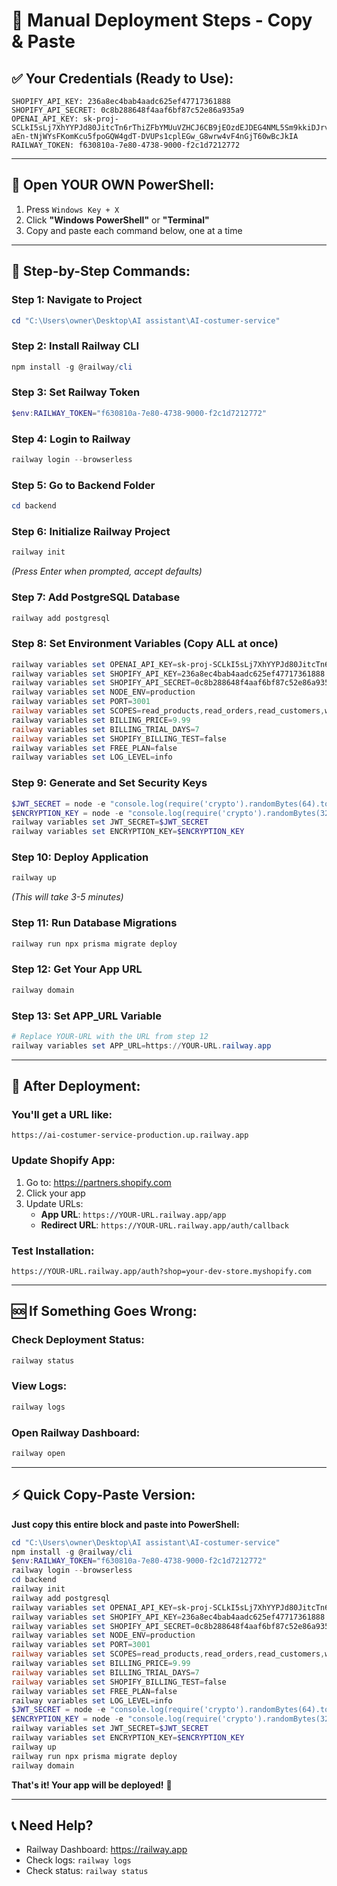 # 🚀 Manual Deployment Steps - Copy & Paste

## ✅ **Your Credentials (Ready to Use):**

```
SHOPIFY_API_KEY: 236a8ec4bab4aadc625ef47717361888
SHOPIFY_API_SECRET: 0c8b288648f4aaf6bf87c52e86a935a9
OPENAI_API_KEY: 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
RAILWAY_TOKEN: f630810a-7e80-4738-9000-f2c1d7212772
```

---

## 📝 **Open YOUR OWN PowerShell:**

1. Press `Windows Key + X`
2. Click **"Windows PowerShell"** or **"Terminal"**
3. Copy and paste each command below, one at a time

---

## 🎯 **Step-by-Step Commands:**

### **Step 1: Navigate to Project**
```powershell
cd "C:\Users\owner\Desktop\AI assistant\AI-costumer-service"
```

### **Step 2: Install Railway CLI**
```powershell
npm install -g @railway/cli
```

### **Step 3: Set Railway Token**
```powershell
$env:RAILWAY_TOKEN="f630810a-7e80-4738-9000-f2c1d7212772"
```

### **Step 4: Login to Railway**
```powershell
railway login --browserless
```

### **Step 5: Go to Backend Folder**
```powershell
cd backend
```

### **Step 6: Initialize Railway Project**
```powershell
railway init
```
*(Press Enter when prompted, accept defaults)*

### **Step 7: Add PostgreSQL Database**
```powershell
railway add postgresql
```

### **Step 8: Set Environment Variables (Copy ALL at once)**
```powershell
railway variables set OPENAI_API_KEY=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
railway variables set SHOPIFY_API_KEY=236a8ec4bab4aadc625ef47717361888
railway variables set SHOPIFY_API_SECRET=0c8b288648f4aaf6bf87c52e86a935a9
railway variables set NODE_ENV=production
railway variables set PORT=3001
railway variables set SCOPES=read_products,read_orders,read_customers,write_themes
railway variables set BILLING_PRICE=9.99
railway variables set BILLING_TRIAL_DAYS=7
railway variables set SHOPIFY_BILLING_TEST=false
railway variables set FREE_PLAN=false
railway variables set LOG_LEVEL=info
```

### **Step 9: Generate and Set Security Keys**
```powershell
$JWT_SECRET = node -e "console.log(require('crypto').randomBytes(64).toString('hex'))"
$ENCRYPTION_KEY = node -e "console.log(require('crypto').randomBytes(32).toString('hex'))"
railway variables set JWT_SECRET=$JWT_SECRET
railway variables set ENCRYPTION_KEY=$ENCRYPTION_KEY
```

### **Step 10: Deploy Application**
```powershell
railway up
```
*(This will take 3-5 minutes)*

### **Step 11: Run Database Migrations**
```powershell
railway run npx prisma migrate deploy
```

### **Step 12: Get Your App URL**
```powershell
railway domain
```

### **Step 13: Set APP_URL Variable**
```powershell
# Replace YOUR-URL with the URL from step 12
railway variables set APP_URL=https://YOUR-URL.railway.app
```

---

## 🎉 **After Deployment:**

### **You'll get a URL like:**
```
https://ai-costumer-service-production.up.railway.app
```

### **Update Shopify App:**

1. Go to: https://partners.shopify.com
2. Click your app
3. Update URLs:
   - **App URL**: `https://YOUR-URL.railway.app/app`
   - **Redirect URL**: `https://YOUR-URL.railway.app/auth/callback`

### **Test Installation:**
```
https://YOUR-URL.railway.app/auth?shop=your-dev-store.myshopify.com
```

---

## 🆘 **If Something Goes Wrong:**

### **Check Deployment Status:**
```powershell
railway status
```

### **View Logs:**
```powershell
railway logs
```

### **Open Railway Dashboard:**
```powershell
railway open
```

---

## ⚡ **Quick Copy-Paste Version:**

**Just copy this entire block and paste into PowerShell:**

```powershell
cd "C:\Users\owner\Desktop\AI assistant\AI-costumer-service"
npm install -g @railway/cli
$env:RAILWAY_TOKEN="f630810a-7e80-4738-9000-f2c1d7212772"
railway login --browserless
cd backend
railway init
railway add postgresql
railway variables set OPENAI_API_KEY=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
railway variables set SHOPIFY_API_KEY=236a8ec4bab4aadc625ef47717361888
railway variables set SHOPIFY_API_SECRET=0c8b288648f4aaf6bf87c52e86a935a9
railway variables set NODE_ENV=production
railway variables set PORT=3001
railway variables set SCOPES=read_products,read_orders,read_customers,write_themes
railway variables set BILLING_PRICE=9.99
railway variables set BILLING_TRIAL_DAYS=7
railway variables set SHOPIFY_BILLING_TEST=false
railway variables set FREE_PLAN=false
railway variables set LOG_LEVEL=info
$JWT_SECRET = node -e "console.log(require('crypto').randomBytes(64).toString('hex'))"
$ENCRYPTION_KEY = node -e "console.log(require('crypto').randomBytes(32).toString('hex'))"
railway variables set JWT_SECRET=$JWT_SECRET
railway variables set ENCRYPTION_KEY=$ENCRYPTION_KEY
railway up
railway run npx prisma migrate deploy
railway domain
```

**That's it! Your app will be deployed!** 🚀

---

## 📞 **Need Help?**

- Railway Dashboard: https://railway.app
- Check logs: `railway logs`
- Check status: `railway status`

